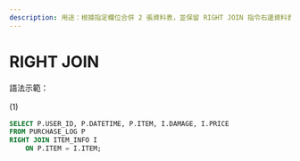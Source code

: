 ```yaml
---
description: 用途：根據指定欄位合併 2 張資料表，並保留 RIGHT JOIN 指令右邊資料表所有紀錄；若左邊資料表的指定欄位參照不到值，則返回 `NULL`
---
```


# RIGHT JOIN

語法示範：

\(1\)　

```sql
SELECT P.USER_ID, P.DATETIME, P.ITEM, I.DAMAGE, I.PRICE
FROM PURCHASE_LOG P
RIGHT JOIN ITEM_INFO I
    ON P.ITEM = I.ITEM;
```



